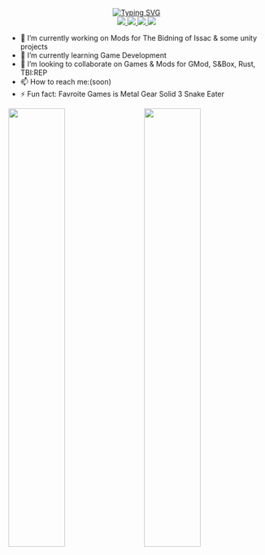 <p align="center">
<a href="https://github.com/Alyx13">
    <img src="https://readme-typing-svg.demolab.com?font=Georgia&size=18&duration=2000&pause=100&multiline=true&width=500&height=80&lines=Alexandre+Valiquette;Game Designer+%7C+Programming+Student+%7C+Software+Developer;+%7C+Game+Modder" alt="Typing SVG" />
</a>
<br/>

<a href=#>
    <img src="https://img.shields.io/badge/PDF-CV-red?style=flat-square&logo=adobe">
</a>  
<a href="#">
    <img src="https://img.shields.io/badge/-Linkedin-blue?style=flat-square&logo=linkedin">
</a>
<a href="#">
    <img src="https://img.shields.io/badge/-Email-red?style=flat-square&logo=gmail&logoColor=white">
</a>
<a href="https://learn.unity.com/u/61eefb77edbc2a002139086d?tab=profile">
    <img src="https://img.shields.io/badge/-Unity-grey?style=flat-square&logo=unity&logoColor=white">
</a>
</p>

- 🔭 I’m currently working on Mods for The Bidning of Issac & some unity projects
- 🌱 I’m currently learning Game Development
- 👯 I’m looking to collaborate on Games & Mods for GMod, S&Box, Rust, TBI:REP
- 📫 How to reach me:(soon)
- ⚡ Fun fact: Favroite Games is Metal Gear Solid 3 Snake Eater
<!-- - 😄 Pronouns: ... -->

<img align="left" width="47%" src="https://github-readme-stats-sigma-five.vercel.app/api?username=Alyx13&show_icons=true&theme=transparent"/>
<img align="right" width="47%" src="https://github-readme-stats-sigma-five.vercel.app/api/top-langs/?username=Alyx13&layout=compact" />
